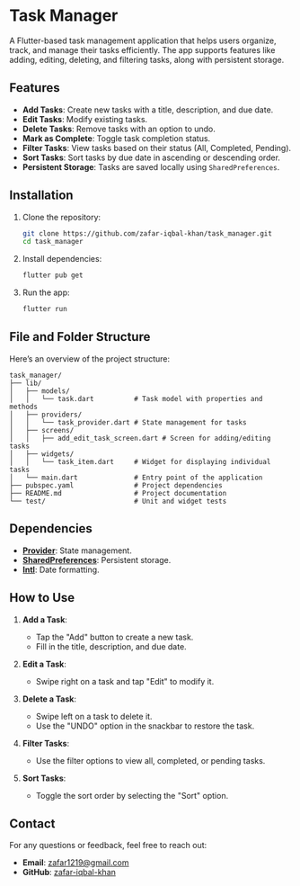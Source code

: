 # Task Manager

A Flutter-based task management application that helps users organize, track, and manage their tasks efficiently. The app supports features like adding, editing, deleting, and filtering tasks, along with persistent storage.

## Features

- **Add Tasks**: Create new tasks with a title, description, and due date.
- **Edit Tasks**: Modify existing tasks.
- **Delete Tasks**: Remove tasks with an option to undo.
- **Mark as Complete**: Toggle task completion status.
- **Filter Tasks**: View tasks based on their status (All, Completed, Pending).
- **Sort Tasks**: Sort tasks by due date in ascending or descending order.
- **Persistent Storage**: Tasks are saved locally using `SharedPreferences`.


## Installation

1. Clone the repository:
   ```bash
   git clone https://github.com/zafar-iqbal-khan/task_manager.git
   cd task_manager
   ```

2. Install dependencies:
   ```bash
   flutter pub get
   ```

3. Run the app:
   ```bash
   flutter run
   ```

## File and Folder Structure

Here’s an overview of the project structure:

```
task_manager/
├── lib/
│   ├── models/
│   │   └── task.dart          # Task model with properties and methods
│   ├── providers/
│   │   └── task_provider.dart # State management for tasks
│   ├── screens/
│   │   ├── add_edit_task_screen.dart # Screen for adding/editing tasks
│   ├── widgets/
│   │   └── task_item.dart     # Widget for displaying individual tasks
│   └── main.dart              # Entry point of the application
├── pubspec.yaml               # Project dependencies
├── README.md                  # Project documentation
└── test/                      # Unit and widget tests
```

## Dependencies

- **[Provider](https://pub.dev/packages/provider)**: State management.
- **[SharedPreferences](https://pub.dev/packages/shared_preferences)**: Persistent storage.
- **[Intl](https://pub.dev/packages/intl)**: Date formatting.

## How to Use

1. **Add a Task**:
   - Tap the "Add" button to create a new task.
   - Fill in the title, description, and due date.

2. **Edit a Task**:
   - Swipe right on a task and tap "Edit" to modify it.

3. **Delete a Task**:
   - Swipe left on a task to delete it.
   - Use the "UNDO" option in the snackbar to restore the task.

4. **Filter Tasks**:
   - Use the filter options to view all, completed, or pending tasks.

5. **Sort Tasks**:
   - Toggle the sort order by selecting the "Sort" option.



## Contact

For any questions or feedback, feel free to reach out:

- **Email**: zafar1219@gmail.com
- **GitHub**: [zafar-iqbal-khan](https://github.com/zafar-iqbal-khan)
